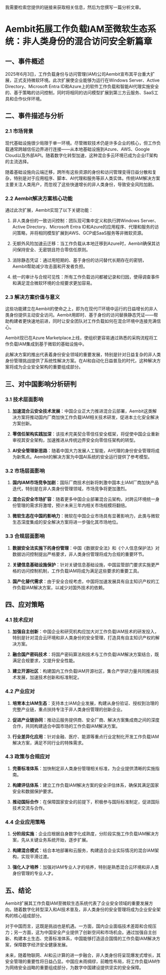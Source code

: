  我需要检索您提供的链接来获取相关信息，然后为您撰写一篇分析文章。

# Aembit拓展工作负载IAM至微软生态系统：非人类身份的混合访问安全新篇章

## 一、事件概述

2025年6月3日，工作负载身份与访问管理(IAM)公司Aembit宣布其平台重大扩展，正式支持微软环境。此次扩展使企业能够为运行在Windows Server、Active Directory、Microsoft Entra ID和Azure上的软件工作负载和智能AI代理实施安全的、基于策略的访问控制，同时将相同的访问模型扩展到第三方云服务、SaaS工具和合作伙伴环境。

## 二、事件描述与分析

### 2.1 市场背景

现代基础设施很少局限于单一环境。尽管微软技术仍是许多企业的核心，但工作负载通常跨越信任边界进行连接——从本地基础设施到Azure、AWS、Google Cloud以及外部API。随着数字化转型加速，这种混合多云环境已成为企业IT架构的主流选择。

随着基础设施向云端迁移，跨所有这些资源的身份和访问管理变得日益分散和复杂，特别是对于应用程序、脚本、AI代理和服务等非人类实体。传统IAM解决方案主要关注人类用户，而忽视了这些快速增长的非人类身份，导致安全风险加剧。

### 2.2 Aembit解决方案核心功能

通过此次扩展，Aembit实现了以下关键功能：

1. 非人类身份的一致访问控制：团队现可集中定义和执行跨Windows Server、Active Directory、Microsoft Entra ID和Azure的应用程序、代理和服务的访问策略，并将相同模型扩展到AWS、GCP或SaaS服务等非微软资源。

2. 无额外风险加速云迁移：当工作负载从本地迁移到Azure时，Aembit确保其访问保持安全、无密钥且符合零信任原则。

3. 消除静态凭证：通过用短期的、基于身份的访问替代长期存在的密钥，Aembit帮助减少攻击面和开发者负担。

4. 统一的审计与合规可见性：所有工作负载访问都被记录和归因，使得调查事件和满足混合微软环境的合规要求更加容易。

### 2.3 解决方案价值与意义

这些功能建立在Aembit的使命之上，即为在现代IT环境中运行的日益增长的非人类身份提供主动安全访问。Aembit用即时、基于身份的访问替换静态凭证——帮助构建者更快速地前进，同时让安全团队对工作负载如何在混合环境中连接充满信心。

Aembit现已在Azure Marketplace上线，使组织更容易通过熟悉的采购流程将工作负载IAM集成到基于微软的基础设施中。

此解决方案的推出代表着身份安全领域的重要发展，特别是针对日益复杂的非人类身份管理挑战提供了系统性解决方案。在AI和自动化日益普及的时代，这种解决方案将成为企业安全架构的重要组成部分。

## 三、对中国影响分析研判

### 3.1 技术层面影响

1. **加速混合云安全技术发展**：中国企业正大力推进混合云部署，Aembit这类解决方案将推动国内厂商加快工作负载IAM相关技术研发，促进本土化安全解决方案创新。

2. **零信任架构实践加深**：该技术完美契合零信任安全框架，将促使中国企业重新审视其安全架构，加速推进从传统边界安全向零信任架构的转型。

3. **AI安全管理新思路**：随着中国大力发展人工智能，AI代理的身份安全管理将成为新焦点。Aembit的解决方案为中国AI系统的安全运行提供了参考模型。

### 3.2 市场层面影响

1. **国内IAM市场竞争加剧**：国际厂商技术创新将刺激中国本土IAM厂商加快产品迭代，特别是在非人类身份管理领域，市场竞争将更加激烈。

2. **混合云安全市场扩容**：随着更多中国企业部署混合云架构，对跨云环境统一身份管理的需求将激增，预计未来三年内相关市场规模将翻倍。

3. **微软生态在中国的影响力**：微软在中国企业市场具有显著影响力，此类与微软生态深度集成的安全解决方案将进一步强化其市场地位。

### 3.3 合规层面影响

1. **数据安全法实施下的身份管理**：中国《数据安全法》和《个人信息保护法》对数据访问控制提出严格要求，非人类身份管理将成为合规的重要环节。

2. **关键信息基础设施保护**：针对关键信息基础设施，中国监管部门要求实施更严格的访问控制机制，工作负载IAM将成为满足这些要求的重要工具。

3. **国产化替代需求**：由于安全合规考虑，中国将加速发展具有自主知识产权的工作负载IAM解决方案，以减少对国外技术的依赖。

## 四、应对策略

### 4.1 技术应对

1. **加强自主创新**：中国企业和研究机构应加大对工作负载IAM技术的研发投入，特别是针对混合云环境和非人类身份的安全管理，打造具有自主知识产权的解决方案。

2. **融合国产密码技术**：将国产密码算法和技术与工作负载IAM解决方案结合，既满足合规要求，又提升安全性能。

3. **建立开源社区**：构建国内工作负载IAM开源社区，集合产学研力量共同推进技术发展，加速技术创新和标准制定。

### 4.2 产业应对

1. **培育本土IAM生态**：支持本土IAM企业发展，构建从身份验证、授权到治理的完整产业链，重点扶持专注于非人类身份管理的创新企业。

2. **促进产业链协同**：推动云服务提供商、安全厂商、解决方案集成商之间的深度合作，共同构建适合中国市场的工作负载IAM解决方案。

3. **行业差异化应用**：针对金融、医疗、能源等重点行业定制化开发工作负载IAM解决方案，满足不同行业的特殊需求。

### 4.3 政策与合规应对

1. **完善标准体系**：加快制定非人类身份管理相关标准，为企业提供清晰的实施指南。

2. **构建评估体系**：建立工作负载IAM解决方案的安全评估体系，确保其满足国家安全和数据保护要求。

3. **推动国际合作**：在保障国家安全的前提下，积极参与国际标准制定，促进国际技术交流与合作。

### 4.4 企业应用策略

1. **分阶段实施**：企业应根据自身数字化成熟度，分阶段实施工作负载IAM解决方案，先从关键业务系统开始，逐步扩展。

2. **构建混合模式**：结合本地部署和云服务，构建适合企业实际情况的混合IAM架构，实现平滑过渡。

3. **强化人才培养**：加强对IAM专业人才的培养，特别是熟悉混合云环境和非人类身份管理的专业人才。

## 五、结论

Aembit扩展其工作负载IAM至微软生态系统代表了企业安全领域的重要发展方向。随着数字化转型深入和AI技术普及，非人类身份的安全管理将成为企业安全架构的核心组成部分。

对于中国而言，这既是挑战也是机遇。一方面，国内企业面临技术差距和合规压力；另一方面，这为中国安全产业提供了创新空间和市场机会。通过加强自主创新、构建本土生态、完善标准体系，中国能够打造适合国情的工作负载IAM解决方案，保障数字经济安全健康发展。

未来，随着物联网、AI和云计算的进一步融合，非人类身份将呈现爆发式增长，其安全管理的重要性将日益凸显。中国应未雨绸缪，前瞻性布局，将工作负载IAM作为网络安全战略的重要组成部分，为数字中国建设提供坚实的安全保障。